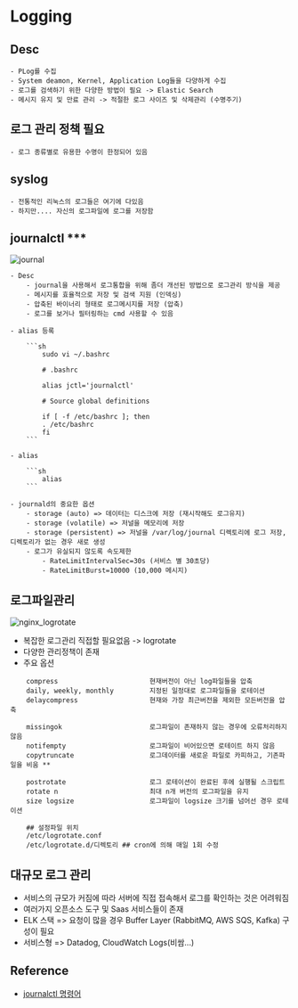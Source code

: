 # Logging

## Desc

    - PLog를 수집
    - System deamon, Kernel, Application Log들을 다양하게 수집
    - 로그를 검색하기 위한 다양한 방법이 필요 -> Elastic Search
    - 메시지 유지 및 만료 관리 -> 적절한 로그 사이즈 및 삭제관리 (수명주기)

## 로그 관리 정책 필요

    - 로그 종류별로 유용한 수명이 한정되어 있음

## syslog

    - 전통적인 리눅스의 로그들은 여기에 다있음
    - 하지만.... 자신의 로그파일에 로그를 저장함

## journalctl \*\*\*

![journal](./journalctl)

    - Desc
        - journal을 사용해서 로그통합을 위해 좀더 개선된 방법으로 로그관리 방식을 제공
        - 메시지를 효율적으로 저장 및 검색 지원 (인덱싱)
        - 압축된 바이너리 형태로 로그메시지를 저장 (압축)
        - 로그를 보거나 필터링하는 cmd 사용할 수 있음

    - alias 등록

        ```sh
            sudo vi ~/.bashrc

            # .bashrc

            alias jctl='journalctl'

            # Source global definitions

            if [ -f /etc/bashrc ]; then
            . /etc/bashrc
            fi
        ```

    - alias

        ```sh
            alias
        ```

    - journald의 중요한 옵션
        - storage (auto) => 데이터는 디스크에 저장 (재시작해도 로그유지)
        - storage (volatile) => 저널을 메모리에 저장
        - storage (persistent) => 저널을 /var/log/journal 디렉토리에 로그 저장, 디렉토리가 없는 경우 새로 생성
        - 로그가 유실되지 않도록 속도제한
            - RateLimitIntervalSec=30s (서비스 별 30초당)
            - RateLimitBurst=10000 (10,000 메시지)

## 로그파일관리

![nginx_logrotate](./nginx_lotate)

- 복잡한 로그관리 직접할 필요없음 -> logrotate
- 다양한 관리정책이 존재
- 주요 옵션

```text
    compress                       현재버전이 아닌 log파일들을 압축
    daily, weekly, monthly         지정된 일정대로 로그파일들을 로테이션
    delaycompress                  현재와 가장 최근버전을 제외한 모든버전을 압축

    missingok                      로그파일이 존재하지 않는 경우에 오류처리하지 않음
    notifempty                     로그파일이 비어있으면 로테이트 하지 않음
    copytruncate                   로그데이터를 새로운 파일로 카피하고, 기존파일을 비움 **

    postrotate                     로그 로테이션이 완료된 후에 실행될 스크립트
    rotate n                       최대 n개 버전의 로그파일을 유지
    size logsize                   로그파일이 logsize 크기를 넘어선 경우 로테이션

    ## 설정파일 위치
    /etc/logrotate.conf
    /etc/logrotate.d/디렉토리 ## cron에 의해 매일 1회 수정
```

## 대규모 로그 관리

- 서비스의 규모가 커짐에 따라 서버에 직접 접속해서 로그를 확인하는 것은 어려워짐
- 여러가지 오픈소스 도구 및 Saas 서비스들이 존재
- ELK 스택 => 요청이 많을 경우 Buffer Layer (RabbitMQ, AWS SQS, Kafka) 구성이 필요
- 서비스형 => Datadog, CloudWatch Logs(비쌈...)

## Reference

- <a href="https://server-talk.tistory.com/459"> journalctl 명령어 </a>

